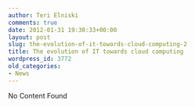 ```yaml
---
author: Teri Elniski
comments: true
date: 2012-01-31 19:30:33+00:00
layout: post
slug: the-evolution-of-it-towards-cloud-computing-2
title: The evolution of IT towards cloud computing
wordpress_id: 3772
old_categories:
- News
---
```


No Content Found
